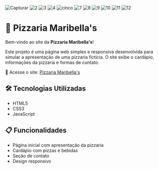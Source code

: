 ![Capturar](https://github.com/user-attachments/assets/87dfec55-9258-4387-957f-1a0a3deaf286)
![2](https://github.com/user-attachments/assets/05a85c0e-ed86-4b50-b6a9-5494014b7f4a)
![3](https://github.com/user-attachments/assets/75a1c014-c7bf-434a-9b34-27ec2f4edcb4)
![4](https://github.com/user-attachments/assets/3556b5e6-d64b-48fa-a46e-a8356c1858c5)
![cinco](https://github.com/user-attachments/assets/ae6d9888-95e0-4d0d-981f-b2f2a09936fe)
![7](https://github.com/user-attachments/assets/d0d78e1e-5d3a-412b-9d4f-5a3386de263e)
![8](https://github.com/user-attachments/assets/e2bf78e2-2848-4857-83f6-606c6322dc26)
![9](https://github.com/user-attachments/assets/22a0ea71-941c-443c-8590-247cc853beea)
![10](https://github.com/user-attachments/assets/6c6f73c8-6190-40a5-a490-b97d61f86936)
![11](https://github.com/user-attachments/assets/18a1b85d-6678-4161-a907-ad786a4dce8e)
![12](https://github.com/user-attachments/assets/f9f2bf5b-b74a-49a6-9014-b4cf546d6599)

# 🍕 Pizzaria Maribella's

Bem-vindo ao site da **Pizzaria Maribella's**!

Este projeto é uma página web simples e responsiva desenvolvida para simular a apresentação de uma pizzaria fictícia. O site exibe o cardápio, informações da pizzaria e formas de contato.

🔗 Acesse o site: [Pizzaria Maribella's](https://mariaesmdev.github.io/Pizzaria-Maribell-s/)

## 🛠 Tecnologias Utilizadas

- HTML5
- CSS3
- JavaScript

## 📋 Funcionalidades

- Página inicial com apresentação da pizzaria
- Cardápio com pizzas e bebidas
- Seção de contato
- Design responsivo





